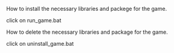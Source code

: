How to install the necessary libraries and packege for the game.
 
click on run_game.bat



How to delete the necessary libraries and package for the game.
 
click on uninstall_game.bat

